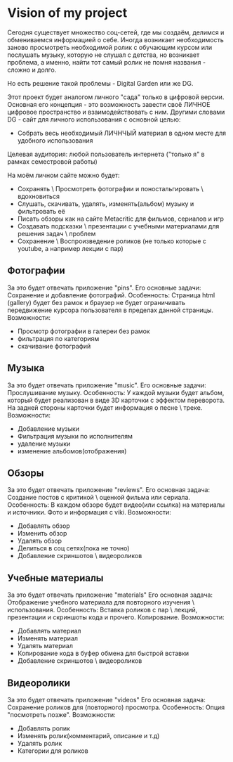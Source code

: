 # Vision of my project

Сегодня существует множество соц-сетей, где мы создаём, делимся и обмениваемся информацией о себе.
Иногда возникает необходимость заново просмотреть необходимой ролик с обучающим курсом или послушать музыку, которую не слушал с детства,
но  возникает проблема, а именно, найти тот самый ролик не помня названия - сложно и долго.

Но есть решение такой проблемы - Digital Garden или же DG.

Этот проект будет аналогом личного "сада" только в цифровой версии.
Основная его концепция - это возможность завести своё ЛИЧНОЕ цифровое пространство и взаимодействовать с ним.
Другими словами DG - сайт для личного использования с основной целью:
- Собрать весь необходимый ЛИЧНЧЫЙ материал в одном месте для удобного использования

Целевая аудитория: любой пользователь интернета ("только я" в рамках семестровой работы)

На моём личном сайте можно будет:
- Сохранять \ Просмотреть фотографии и поностальгировать \ вдохновиться
- Слушать, скачивать, удалять, изменять(альбом) музыку и фильтровать её
- Писать обзоры как на сайте Metacritic для фильмов, сериалов и игр
- Создавать подсказки \ презентации с учебными материалами для решения задач \ проблем
- Сохранение \ Воспроизведение роликов (не только которые с youtube, а например  лекции с пар)

## Фотографии
За это будет отвечать приложение "pins".
Его основные задачи: Сохранение и добавление фотографий.
Особенность: Страница html (gallery) будет без рамок и браузер не будет ограничивать передвижение курсора пользователя в пределах данной страницы.
Возможности:
- Просмотр фотографии в галереи без рамок
- фильтрация по категориям
- скачивание фотографий



## Музыка

За это будет отвечать приложение "music".
Его основные задачи: Прослушивание музыку.
Особенность: У каждой музыки будет альбом, который будет реализован в виде 3D карточки с эффектом переворота.
На задней стороны карточки будет информация о песне \ треке.
Возможности:
- Добавление музыки
- Фильтрация музыки по исполнителям
- удаление музыки
- изменение альбомов(отображения)

## Обзоры 

За это будет отвечать приложение "reviews".
Его основная задача: Создание постов с критикой \ оценкой фильма или сериала.
Особенность: В каждом обзоре будет видео(или ссылка) на материалы и источники. Фото и информация с viki.
Возможности:
- Добавлять обзор
- Изменить обзор
- Удалять обзор
- Делиться в соц сетях(пока не точно)
- Добавление скриншотов \ видеороликов

## Учебные материалы

За это будет отвечать приложение "materials"
Его основная задача: Отображение учебного материала для повторного изучения \ использования.
Особенность: Вставка роликов с пар \ лекций, презентации и скриншоты кода и прочего. Копирование.
Возможности:
- Добавлять материал 
- Изменять материал
- Удалять материал
- Копирование кода в буфер обмена для быстрой вставки
- Добавление скриншотов \ видеороликов


## Видеоролики

За это будет отвечать приложение "videos"
Его основная задача: Сохранение роликов для (повторного) просмотра.
Особенность: Опция "посмотреть позже".
Возможности:
- Добавлять ролик
- Изменять ролик(комментарий, описание и т.д)
- Удалять ролик
- Категории для роликов